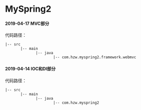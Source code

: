# MySpring2

#### 2019-04-17 MVC部分<br/>
代码路径：            

    |-- src
           |-- main
                  |-- java
                          |-- com.hzw.myspring2.framework.webmvc   

#### 2019-04-14 IOC和DI部分<br/>
代码路径：            

    |-- src
           |-- main
                  |-- java
                          |-- com.hzw.myspring2    

